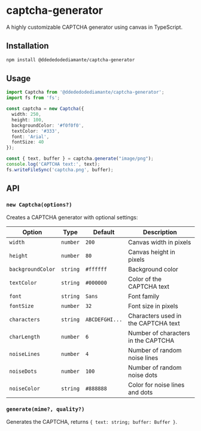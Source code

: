 # captcha-generator

A highly customizable CAPTCHA generator using canvas in TypeScript.

## Installation

```bash
npm install @ddededodediamante/captcha-generator
```

## Usage

```ts
import Captcha from '@ddededodediamante/captcha-generator';
import fs from 'fs';

const captcha = new Captcha({
  width: 250,
  height: 100,
  backgroundColor: '#f0f0f0',
  textColor: '#333',
  font: 'Arial',
  fontSize: 40
});

const { text, buffer } = captcha.generate("image/png");
console.log('CAPTCHA text:', text);
fs.writeFileSync('captcha.png', buffer);
```

## API

### `new Captcha(options?)`

Creates a CAPTCHA generator with optional settings:

| Option           | Type     | Default        | Description                         |
|------------------|----------|----------------|-------------------------------------|
| `width`          | `number` | `200`          | Canvas width in pixels              |
| `height`         | `number` | `80`           | Canvas height in pixels             |
| `backgroundColor`| `string` | `#ffffff`      | Background color                    |
| `textColor`      | `string` | `#000000`      | Color of the CAPTCHA text           |
| `font`           | `string` | `Sans`         | Font family                         |
| `fontSize`       | `number` | `32`           | Font size in pixels                 |
| `characters`     | `string` | `ABCDEFGHI...` | Characters used in the CAPTCHA text |
| `charLength`     | `number` | `6`            | Number of characters in the CAPTCHA |
| `noiseLines`     | `number` | `4`            | Number of random noise lines        |
| `noiseDots`      | `number` | `100`          | Number of random noise dots         |
| `noiseColor`     | `string` | `#888888`      | Color for noise lines and dots      |

### `generate(mime?, quality?)`

Generates the CAPTCHA, returns `{ text: string; buffer: Buffer }`.

